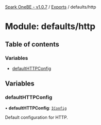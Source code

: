 [Spark OneBE - v1.0.7](../README.md) / [Exports](../modules.md) / defaults/http

# Module: defaults/http

## Table of contents

### Variables

- [defaultHTTPConfig](defaults_http.md#defaulthttpconfig)

## Variables

### defaultHTTPConfig

• **defaultHTTPConfig**: [`IConfig`](../interfaces/System_IConfig.IConfig.md)

Default configuration for HTTP.
